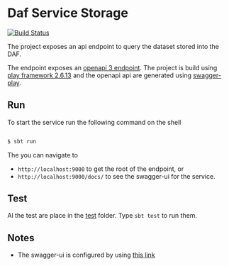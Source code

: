 # Daf Service Storage

[![Build Status](https://travis-ci.org/teamdigitale/daf-srv-storage.svg?branch=master)](https://travis-ci.org/teamdigitale/daf-srv-storage)

The project exposes an api endpoint to query the dataset stored into the DAF.


The endpoint exposes an [openapi 3 endpoint](https://github.com/OAI/OpenAPI-Specification/blob/master/versions/3.0.0.md).
The project is build using [play framework 2.6.13](https://www.playframework.com/documentation/2.6.x/ScalaHome) and the openapi api are generated using [swagger-play](https://github.com/swagger-api/swagger-play).


## Run

To start the service run the following command on the shell

```bash

$ sbt run

```

The you can navigate to 
 - `http://localhost:9000` to get the root of the endpoint, or
 - `http://localhost:9000/docs/` to see the swagger-ui for the service.

## Test

Al the test are place in the [test](./test) folder.
Type `sbt test` to run them.


## Notes

- The swagger-ui is configured by using [this link](https://www.cakesolutions.net/teamblogs/swagger-with-play-all-you-need-to-know)
